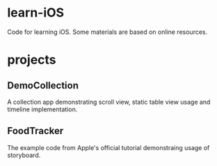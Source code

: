 # learn-iOS
Code for learning iOS.
Some materials are based on online resources.

# projects

## DemoCollection
A collection app demonstrating scroll view, static table view usage and timeline implementation.

## FoodTracker
The example code from Apple's official tutorial demonstraing usage of storyboard.
